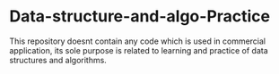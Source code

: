 # Data-structure-and-algo-Practice
This repository doesnt contain any code which is used in commercial application, 
its sole purpose is related to learning and practice of data structures and algorithms.
